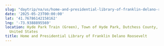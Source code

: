 ```yaml
---
slug: "daytrip/na/us/home-and-presidential-library-of-franklin-delano-roosevelt"
date: '2025-05-23T00:00:00'
lat: '41.76786142158162'
lng: '-73.9388895569'
location: Hyde Park Train (Green), Town of Hyde Park, Dutchess County, New York, 12538,
  United States
title: Home and Presidential Library of Franklin Delano Roosevelt
---
```



